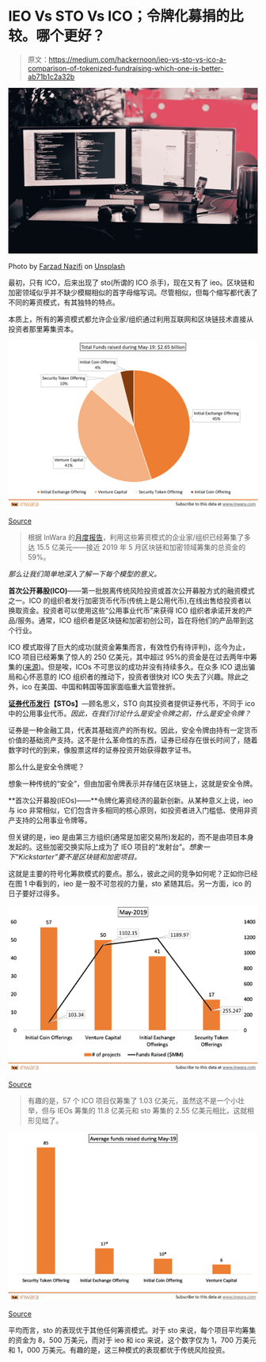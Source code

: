 # IEO Vs STO Vs ICO；令牌化募捐的比较。哪个更好？

> 原文：<https://medium.com/hackernoon/ieo-vs-sto-vs-ico-a-comparison-of-tokenized-fundraising-which-one-is-better-ab71b1c2a32b>

![](img/e564521429fa528453475cb5e1c79fba.png)

Photo by [Farzad Nazifi](https://unsplash.com/@euwars?utm_source=unsplash&utm_medium=referral&utm_content=creditCopyText) on [Unsplash](https://unsplash.com/search/photos/startup-business?utm_source=unsplash&utm_medium=referral&utm_content=creditCopyText)

最初，只有 ICO，后来出现了 sto(所谓的 ICO 杀手)，现在又有了 ieo。区块链和加密领域似乎并不缺少模糊相似的首字母缩写词。尽管相似，但每个缩写都代表了不同的筹资模式，有其独特的特点。

本质上，所有的筹资模式都允许企业家/组织通过利用互联网和区块链技术直接从投资者那里筹集资本。

![](img/36d3b4f2e356a2b4df58e2a0974ab0c5.png)

[Source](https://www.inwara.com/report/inwara-monthly-report-may-2019)

> 根据 InWara 的[月度报告](https://www.inwara.com/report/inwara-monthly-report-may-2019)，利用这些筹资模式的企业家/组织已经筹集了多达 15.5 亿美元——接近 2019 年 5 月区块链和加密领域筹集的总资金的 59%。

*那么让我们简单地深入了解一下每个模型的意义。*

**首次公开募股(ICO)**——第一批脱离传统风险投资或首次公开募股方式的融资模式之一。ICO 的组织者发行加密货币代币(传统上是公用代币),在线出售给投资者以换取资金。投资者可以使用这些“公用事业代币”来获得 ICO 组织者承诺开发的产品/服务。通常，ICO 组织者是区块链和加密初创公司，旨在将他们的产品带到这个行业。

ICO 模式取得了巨大的成功(就资金筹集而言，有效性仍有待评判)，迄今为止，ICO 项目已经筹集了惊人的 250 亿美元，其中超过 95%的资金是在过去两年中筹集的([来源](http://inwara.com/))。但是唉，ICOs 不可思议的成功并没有持续多久。在众多 ICO 退出骗局和心怀恶意的 ICO 组织者的推动下，投资者很快对 ICO 失去了兴趣。除此之外，ico 在美国、中国和韩国等国家面临重大监管挫折。

[**证券代币发行**](https://www.inwara.com/report/security-token-offerings)**【STOs】**—顾名思义，STO 向其投资者提供证券代币，不同于 ico 中的公用事业代币。*因此，在我们讨论什么是安全令牌之前，什么是安全令牌？*

证券是一种金融工具，代表其基础资产的所有权。因此，安全令牌由持有一定货币价值的基础资产支持。这不是什么革命性的东西，证券已经存在很长时间了，随着数字时代的到来，像股票这样的证券投资开始获得数字证书。

那么什么是安全令牌呢？

想象一种传统的“安全”，但由加密令牌表示并存储在区块链上，这就是安全令牌。

**首次公开募股(IEOs)——**令牌化筹资经济的最新创新。从某种意义上说，ieo 与 ico 非常相似，它们包含许多相同的核心原则，如投资者进入门槛低、使用非资产支持的公用事业令牌等。

但关键的是，ieo 是由第三方组织(通常是加密交易所)发起的，而不是由项目本身发起的。这些加密交换实际上成为了 IEO 项目的“发射台”。*想象一下“Kickstarter”要不是区块链和加密项目。*

这就是主要的符号化筹款模式的要点。那么，彼此之间的竞争如何呢？正如你已经在图 1 中看到的，ieo 是一股不可忽视的力量，sto 紧随其后。另一方面，ico 的日子要好过得多。

![](img/f0b3490a3298e96c777b2a94ad03624c.png)

[Source](https://www.inwara.com/report/inwara-monthly-report-may-2019)

> 有趣的是，57 个 ICO 项目仅筹集了 1.03 亿美元，虽然这不是一个小壮举，但与 IEOs 筹集的 11.8 亿美元和 sto 筹集的 2.55 亿美元相比，这就相形见绌了。

![](img/8e05626c8eaa0820a041a270b3ce4b0f.png)

[Source](https://www.inwara.com/report/inwara-monthly-report-may-2019)

平均而言，sto 的表现优于其他任何筹资模式。对于 sto 来说，每个项目平均筹集的资金为 8，500 万美元，而对于 ieo 和 ico 来说，这个数字仅为 1，700 万美元和 1，000 万美元。有趣的是，这三种模式的表现都优于传统风险投资。